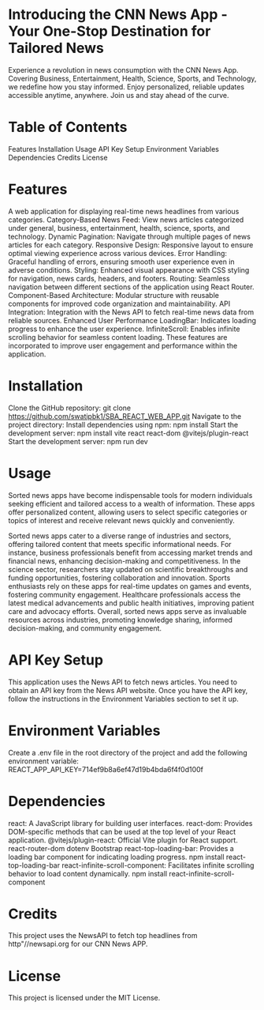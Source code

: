 

# Introducing the CNN News App - Your One-Stop Destination for Tailored News

Experience a revolution in news consumption with the CNN News App. Covering Business, Entertainment, Health, Science, Sports, and Technology, we redefine how you stay informed. Enjoy personalized, reliable updates accessible anytime, anywhere. Join us and stay ahead of the curve.


# Table of Contents
Features
Installation
Usage
API Key Setup
Environment Variables
Dependencies
Credits
License

# Features
A web application for displaying real-time news headlines from various categories.
Category-Based News Feed: View news articles categorized under general, business, entertainment, health, science, sports, and technology.
Dynamic Pagination: Navigate through multiple pages of news articles for each category.
Responsive Design: Responsive layout to ensure optimal viewing experience across various devices.
Error Handling: Graceful handling of errors, ensuring smooth user experience even in adverse conditions.
Styling: Enhanced visual appearance with CSS styling for navigation, news cards, headers, and footers.
Routing: Seamless navigation between different sections of the application using React Router.
Component-Based Architecture: Modular structure with reusable components for improved code organization and maintainability.
API Integration: Integration with the News API to fetch real-time news data from reliable sources.
Enhanced User Performance
LoadingBar: Indicates loading progress to enhance the user experience.
InfiniteScroll: Enables infinite scrolling behavior for seamless content loading.
These features are incorporated to improve user engagement and performance within the application.



# Installation
Clone the GitHub repository:
git clone https://github.com/swatipbk1/SBA_REACT_WEB_APP.git
Navigate to the project directory:
Install dependencies using npm:
npm install
Start the development server:
npm install vite react react-dom @vitejs/plugin-react
Start the development server:
npm run dev

# Usage
Sorted news apps have become indispensable tools for modern individuals seeking efficient and tailored access to a wealth of information. These apps offer personalized content, allowing users to select specific categories or topics of interest and receive relevant news quickly and conveniently.

Sorted news apps cater to a diverse range of industries and sectors, offering tailored content that meets specific informational needs. For instance, business professionals benefit from accessing market trends and financial news, enhancing decision-making and competitiveness. In the science sector, researchers stay updated on scientific breakthroughs and funding opportunities, fostering collaboration and innovation. Sports enthusiasts rely on these apps for real-time updates on games and events, fostering community engagement. Healthcare professionals access the latest medical advancements and public health initiatives, improving patient care and advocacy efforts. Overall, sorted news apps serve as invaluable resources across industries, promoting knowledge sharing, informed decision-making, and community engagement.

# API Key Setup
This application uses the News API to fetch news articles. You need to obtain an API key from the News API website. Once you have the API key, follow the instructions in the Environment Variables section to set it up.

# Environment Variables
Create a .env file in the root directory of the project and add the following environment variable:
REACT_APP_API_KEY=714ef9b8a6ef47d19b4bda6f4f0d100f


# Dependencies
react: A JavaScript library for building user interfaces.
react-dom: Provides DOM-specific methods that can be used at the top level of your React application.
@vitejs/plugin-react: Official Vite plugin for React support.
react-router-dom
dotenv
Bootstrap
react-top-loading-bar: Provides a loading bar component for indicating loading progress.
npm install react-top-loading-bar
react-infinite-scroll-component: Facilitates infinite scrolling behavior to load content dynamically.
npm install react-infinite-scroll-component


# Credits
This project uses the NewsAPI to fetch top headlines from http"//newsapi.org  for our CNN News APP.

# License
This project is licensed under the MIT License.


